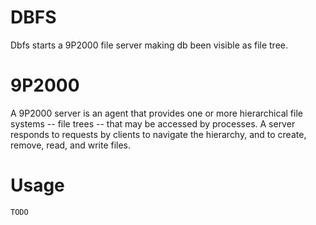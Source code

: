 # DBFS

Dbfs starts a 9P2000 file server making db been visible as file tree.

# 9P2000

A 9P2000 server is an agent that provides one or more hierarchical
file systems -- file trees -- that may be accessed by processes. A
server responds to requests by clients to navigate the hierarchy, and
to create, remove, read, and write files.

# Usage

    TODO
